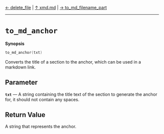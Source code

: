[&#8592; delete_file](xmd--delete_file.md) | [&#8593; xmd.md](xmd.md) | [&#8594; to_md_filename_part](xmd--to_md_filename_part.md)
***

# `to_md_anchor`
**Synopsis**

```cpp
to_md_anchor(txt)
```

Converts the title of a section to the anchor, which can be used in a markdown link.


## Parameter
**`txt`** &#8213; A string containing the title text of the section to generate the anchor for, it should not contain any spaces.  
## Return Value

A string that represents the anchor.



